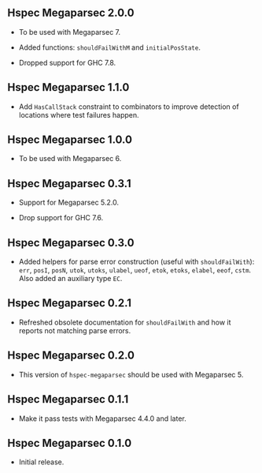 ## Hspec Megaparsec 2.0.0

* To be used with Megaparsec 7.

* Added functions: `shouldFailWithM` and `initialPosState`.

* Dropped support for GHC 7.8.

## Hspec Megaparsec 1.1.0

* Add `HasCallStack` constraint to combinators to improve detection of
  locations where test failures happen.

## Hspec Megaparsec 1.0.0

* To be used with Megaparsec 6.

## Hspec Megaparsec 0.3.1

* Support for Megaparsec 5.2.0.

* Drop support for GHC 7.6.

## Hspec Megaparsec 0.3.0

* Added helpers for parse error construction (useful with `shouldFailWith`):
  `err`, `posI`, `posN`, `utok`, `utoks`, `ulabel`, `ueof`, `etok`, `etoks`,
  `elabel`, `eeof`, `cstm`. Also added an auxiliary type `EC`.

## Hspec Megaparsec 0.2.1

* Refreshed obsolete documentation for `shouldFailWith` and how it reports
  not matching parse errors.

## Hspec Megaparsec 0.2.0

* This version of `hspec-megaparsec` should be used with Megaparsec 5.

## Hspec Megaparsec 0.1.1

* Make it pass tests with Megaparsec 4.4.0 and later.

## Hspec Megaparsec 0.1.0

* Initial release.
